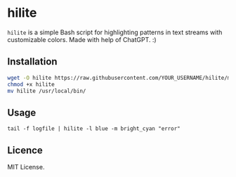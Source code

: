 # hilite

`hilite` is a simple Bash script for highlighting patterns in text streams with customizable colors.
Made with help of ChatGPT. :)

## Installation
```sh
wget -O hilite https://raw.githubusercontent.com/YOUR_USERNAME/hilite/main/hilite
chmod +x hilite
mv hilite /usr/local/bin/
```


## Usage
```tail -f logfile | hilite -l blue -m bright_cyan "error"```

## Licence
MIT License.
